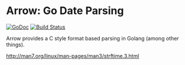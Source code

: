 # Arrow: Go Date Parsing

[![GoDoc](https://godoc.org/github.com/bmuller/arrow?status.png)](https://godoc.org/github.com/bmuller/arrow)
[![Build Status](https://travis-ci.org/bmuller/arrow.png?branch=master)](https://travis-ci.org/bmuller/arrow)

Arrow provides a C style format based parsing in Golang (among other things).

http://man7.org/linux/man-pages/man3/strftime.3.html
